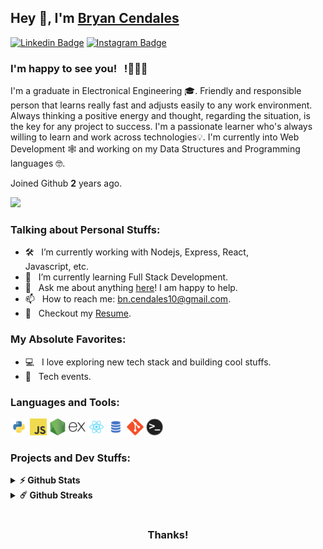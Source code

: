 ## Hey 👋, I'm [Bryan Cendales](https://github.com/MrBCendales/)

[![Linkedin Badge](https://img.shields.io/badge/-LinkedIn-0e76a8?style=flat-square&logo=Linkedin&logoColor=white)](https://www.linkedin.com/in/bryann-cendales/)
[![Instagram Badge](https://img.shields.io/badge/-Instagram-e4405f?style=flat-square&logo=Instagram&logoColor=white)](https://instagram.com/bryancendales/)

### I'm happy to see you! &nbsp; !🚀🚀🚀

I'm a graduate in Electronical Engineering 🎓. Friendly and responsible person that learns really fast and adjusts easily to any work environment. Always thinking a positive energy and thought, regarding the situation, is the key for any project to success. I'm a passionate learner who's always willing to learn and work across technologies💡. I'm currently into Web Development 🕸️ and working on my Data Structures and Programming languages 🤓.

Joined Github **2** years ago.


[![](https://gitwar.herokuapp.com/badge?username=iampavangandhi&label=Gitwar%20Profile%20Score&style=for-the-badge&color=0088cc)](https://gitwar.herokuapp.com/)

### Talking about Personal Stuffs:

- 🛠 &nbsp; I’m currently working with Nodejs, Express, React, <br /> Javascript, etc.
- 🚀 &nbsp; I’m currently learning Full Stack Development.
- 💬 &nbsp; Ask me about anything [here](https://github.com/MrBCendales/MrBCendales/issues/1)! I am happy to help.
- 📫 &nbsp; How to reach me: bn.cendales10@gmail.com.
- 📝 &nbsp; Checkout my [Resume](https://github.com/MrBCendales/MrBCendales/blob/main/Bryan_Cendales-Resume.pdf).

### My Absolute Favorites:

- 💻 &nbsp; I love exploring new tech stack and building cool stuffs.
- 🍕 &nbsp; Tech events.

### Languages and Tools:

<code><img height="27" src="https://raw.githubusercontent.com/github/explore/80688e429a7d4ef2fca1e82350fe8e3517d3494d/topics/python/python.png" alt="python"></code>
<code><img height="27" src="https://raw.githubusercontent.com/github/explore/80688e429a7d4ef2fca1e82350fe8e3517d3494d/topics/javascript/javascript.png" alt="javascript"></code>
<code><img height="27" src="https://raw.githubusercontent.com/github/explore/80688e429a7d4ef2fca1e82350fe8e3517d3494d/topics/nodejs/nodejs.png" alt="nodejs"></code>
<code><img height="27" src="https://raw.githubusercontent.com/devicons/devicon/master/icons/express/express-original.svg" alt="expressjs"></code>
<code><img height="27" src="https://raw.githubusercontent.com/github/explore/80688e429a7d4ef2fca1e82350fe8e3517d3494d/topics/react/react.png" alt="react"></code>
<code><img height="27" src="https://raw.githubusercontent.com/github/explore/80688e429a7d4ef2fca1e82350fe8e3517d3494d/topics/sql/sql.png" alt="sql"></code>
<code><img height="27" src="https://raw.githubusercontent.com/devicons/devicon/master/icons/git/git-original.svg" alt="git"></code>
<code><img height="27" src="https://raw.githubusercontent.com/github/explore/80688e429a7d4ef2fca1e82350fe8e3517d3494d/topics/terminal/terminal.png" alt="terminal"></code>

<!--
<code><img height="25" src="https://raw.githubusercontent.com/github/explore/80688e429a7d4ef2fca1e82350fe8e3517d3494d/topics/sass/sass.png" alt="sass"></code>
-->

### Projects and Dev Stuffs:

<details>	
  <summary><b>⚡ Github Stats</b></summary>

  <br />
  <img height="180em" src="https://github-readme-stats.vercel.app/api?username=MrBCendales&show_icons=true&hide_border=true&&count_private=true&include_all_commits=true" />
  <img height="180em" src="https://github-readme-stats.vercel.app/api/top-langs/?username=MrBCendales&show_icons=true&hide_border=true&layout=compact&langs_count=8"/>
</details>

<details>	
  <summary><b>☄️ Github Streaks</b></summary>

  <br />
  <img height="180em" src="https://github-readme-streak-stats.herokuapp.com/?user=MrBCendales&hide_border=true" />
</details>

#

<div align="center">

### Thanks!

</div>
